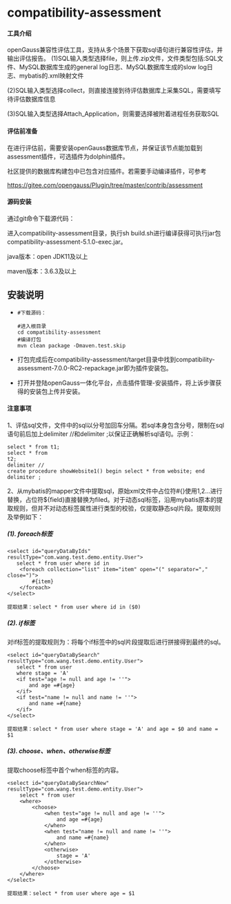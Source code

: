 # compatibility-assessment

#### 工具介绍
openGauss兼容性评估工具，支持从多个场景下获取sql语句进行兼容性评估，并输出评估报告。
(1)SQL输入类型选择file，则上传.zip文件，文件类型包括:SQL文件、MySQL数据库生成的general log日志、MySQL数据库生成的slow log日志、mybatis的.xml映射文件

(2)SQL输入类型选择collect，则直接连接到待评估数据库上采集SQL，需要填写待评估数据库信息

(3)SQL输入类型选择Attach_Application，则需要选择被附着进程任务获取SQL

#### 评估前准备

在进行评估前，需要安装openGauss数据库节点，并保证该节点能加载到assessment插件，可选插件为dolphin插件。

社区提供的数据库构建包中已包含对应插件。若需要手动编译插件，可参考

https://gitee.com/opengauss/Plugin/tree/master/contrib/assessment

#### 源码安装

通过git命令下载源代码：

进入compatibility-assessment目录，执行sh build.sh进行编译获得可执行jar包compatibility-assessment-5.1.0-exec.jar。

java版本：open JDK11及以上

maven版本：3.6.3及以上

## 安装说明

- ```
  #下载源码：

  #进入根目录
  cd compatibility-assessment
  #编译打包
  mvn clean package -Dmaven.test.skip

- 打包完成后在compatibility-assessment/target目录中找到compatibility-assessment-7.0.0-RC2-repackage.jar即为插件安装包。

- 打开并登陆openGauss一体化平台，点击插件管理-安装插件，将上诉步骤获得的安装包上传并安装。

#### 注意事项

1、评估sql文件，文件中的sql以分号加回车分隔。若sql本身包含分号，限制在sql语句前后加上delimiter //和delimiter ;以保证正确解析sql语句。示例：

```
select * from t1;
select * from
t2;
delimiter //
create procedure showWebsite1() begin select * from website; end
delimiter ;
```

2、从mybatis的mapper文件中提取sql，原始xml文件中占位符#{}使用$1,$2...进行替换，占位符${field}直接替换为filed。对于动态sql标签，沿用mybatis原本的提取规则，但并不对动态标签属性进行类型的校验，仅提取静态sql片段。提取规则及举例如下：

##### (1). foreach标签

```
<select id="queryDataByIds" resultType="com.wang.test.demo.entity.User">
   select * from user where id in
    <foreach collection="list" item="item" open="(" separator="," close=")">
        #{item}
    </foreach>
</select>
```

```
提取结果：select * from user where id in ($0)
```

##### (2). if标签

对if标签的提取规则为：将每个if标签中的sql片段提取后进行拼接得到最终的sql。

```
<select id="queryDataBySearch" resultType="com.wang.test.demo.entity.User">
   select * from user
   where stage = 'A'
   <if test="age != null and age != ''">
       and age =#{age}
   </if>
   <if test="name != null and name != ''">
       and name =#{name}
   </if>
</select>
```

```
提取结果：select * from user where stage = 'A' and age = $0 and name = $1
```

##### (3). choose、when、otherwise标签

提取choose标签中首个when标签的内容。

```
<select id="queryDataBySearchNew" resultType="com.wang.test.demo.entity.User">
    select * from user
    <where>
        <choose>
            <when test="age != null and age != ''">
                and age =#{age}
            </when>
            <when test="name != null and name != ''">
                and name =#{name}
            </when>
            <otherwise>
                stage = 'A'
            </otherwise>
        </choose>
    </where>
</select>
```

```
提取结果：select * from user where age = $1
```
